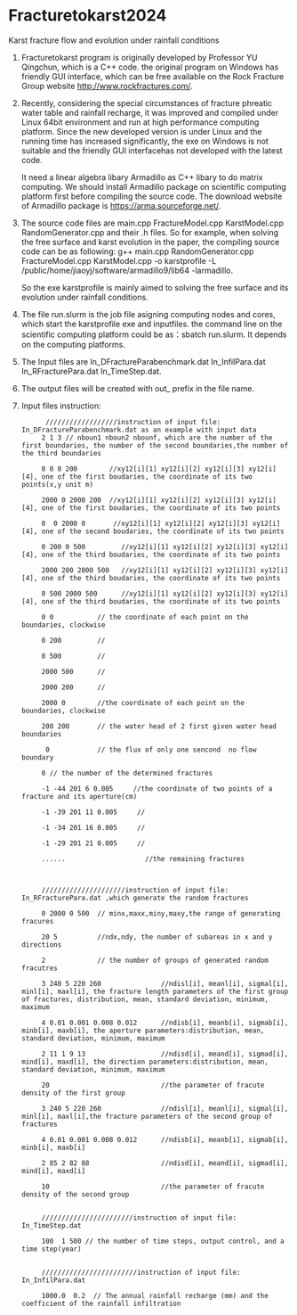 # Fracturetokarst2024

   Karst fracture flow and evolution under rainfall conditions

1. Fracturetokarst program is originally developed by Professor YU Qingchun, which is a C++ code. the original program on Windows has friendly GUI interface, which can be free available on the Rock Fracture Group website http://www.rockfractures.com/. 
2. Recently, considering the special circumstances of fracture phreatic water table and rainfall recharge, it was improved and compiled under Linux 64bit environment and run at high performance computing platform. Since the new developed version is under Linux and the running time has increased significantly, the exe on Windows is not suitable and the friendly GUI interfacehas not developed with the latest code.

   It need a linear algebra libary Armadillo as C++ libary to do matrix computing. We should install Armadillo package on scientific computing platform first before compiling the source code. The download website of Armadillo package is https://arma.sourceforge.net/.

3. The source code files are main.cpp FractureModel.cpp  KarstModel.cpp  RandomGenerator.cpp and their .h files. So for example, when solving the free surface and karst evolution in the paper, the compiling source code can be as following: g++ main.cpp RandomGenerator.cpp FractureModel.cpp KarstModel.cpp -o karstprofile -L /public/home/jiaoyj/software/armadillo9/lib64 -larmadillo.

   So the exe karstprofile  is mainly aimed to solving the free surface and its evolution under rainfall conditions.

4. The file run.slurm is the job file asigning computing nodes and cores, which start the karstprofile exe and inputfiles. the command line on the scientific computing platform could be as：sbatch run.slurm. It depends on the computing platforms.

5. The Input files are In_DFractureParabenchmark.dat  In_InfilPara.dat  In_RFracturePara.dat  In_TimeStep.dat.

6. The output files will be created with out_ prefix in the file name.

7. Input files instruction:

   
             //////////////////instruction of input file: In_DFractureParabenchmark.dat as an example with input data
            2 1 3 // nboun1 nboun2 nbounf, which are the number of the first boundaries, the number of the second boundaries,the number of the third boundaries
            
            0 0 0 200        //xy12[i][1] xy12[i][2] xy12[i][3] xy12[i][4], one of the first boudaries, the coordinate of its two points(x,y unit m)
            
            2000 0 2000 200  //xy12[i][1] xy12[i][2] xy12[i][3] xy12[i][4], one of the first boudaries, the coordinate of its two points
            
            0  0 2000 0       //xy12[i][1] xy12[i][2] xy12[i][3] xy12[i][4], one of the second boudaries, the coordinate of its two points
            
            0 200 0 500         //xy12[i][1] xy12[i][2] xy12[i][3] xy12[i][4], one of the third boudaries, the coordinate of its two points
            
            2000 200 2000 500   //xy12[i][1] xy12[i][2] xy12[i][3] xy12[i][4], one of the third boudaries, the coordinate of its two points
            
            0 500 2000 500      //xy12[i][1] xy12[i][2] xy12[i][3] xy12[i][4], one of the third boudaries, the coordinate of its two points
            
            0 0           // the coordinate of each point on the boundaries, clockwise
            
            0 200         //
            
            0 500         //
            
            2000 500      //
            
            2000 200      //
            
            2000 0        //the coordinate of each point on the boundaries, clockwise
            
            200 200       // the water head of 2 first given water head boundaries
            
             0            // the flux of only one sencond  no flow boundary
            
            0 // the number of the determined fractures
            
            -1 -44 201 6 0.005     //the coordinate of two points of a fracture and its aperture(cm)
            
            -1 -39 201 11 0.005     //
            
            -1 -34 201 16 0.005     //
            
            -1 -29 201 21 0.005     //
            
            ......                    //the remaining fractures
            
            
            
            /////////////////////instruction of input file: In_RFracturePara.dat ,which generate the random fractures
            
            0 2000 0 500  // minx,maxx,miny,maxy,the range of generating fracures
            
            20 5          //ndx,ndy, the number of subareas in x and y directions
            
            2             // the number of groups of generated random fracutres
            
            3 240 5 220 260               //ndisl[i], meanl[i], sigmal[i], minl[i], maxl[i], the fracture length parameters of the first group of fractures, distribution, mean, standard deviation, minimum, maximum
            
            4 0.01 0.001 0.008 0.012      //ndisb[i], meanb[i], sigmab[i], minb[i], maxb[i], the aperture parameters:distribution, mean, standard deviation, minimum, maximum
            
            2 11 1 9 13                   //ndisd[i], meand[i], sigmad[i], mind[i], maxd[i], the direction parameters:distribution, mean, standard deviation, minimum, maximum
            
            20                            //the parameter of fracute density of the first group
            
            3 240 5 220 260               //ndisl[i], meanl[i], sigmal[i], minl[i], maxl[i],the fracture parameters of the second group of fractures
            
            4 0.01 0.001 0.008 0.012      //ndisb[i], meanb[i], sigmab[i], minb[i], maxb[i]
            
            2 85 2 82 88                  //ndisd[i], meand[i], sigmad[i], mind[i], maxd[i]
            
            10                            //the parameter of fracute density of the second group
            
            
            ///////////////////////instruction of input file: In_TimeStep.dat
            
            100  1 500 // the number of time steps, output control, and a time step(year)
            
            
            ////////////////////////instruction of input file: In_InfilPara.dat
            
            1000.0  0.2  // The annual rainfall recharge (mm) and the coefficient of the rainfall infiltration
            
            
            








